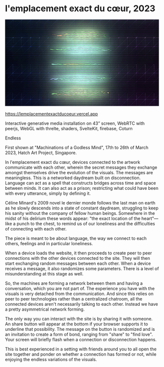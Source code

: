 # l'emplacement exact du cœur, 2023

![A screenshot of the site, showing five shiny blobs of pale light against a wireframe as the backdrop](static/ogImage.png)

https://lemplacementexactducoeur.vercel.app

Interactive generative media installation on 43” screen, WebRTC with peerjs, WebGL with threlte, shaders, SvelteKit, firebase, Coturn

Endless

First shown at "Machinations of a Godless Mind", 17th to 26th of March 2023, Hatch Art Project, Singapore.

In l'emplacement exact du cœur, devices connected to the artwork communicate with each other, wherein the secret messages they exchange amongst themselves drive the evolution of the visuals. The messages are meaningless. This is a networked daydream built on disconnection. Language can act as a spell that constructs bridges across time and space between minds. It can also act as a prison; restricting what could have been with every utterance, simply by defining it.

Céline Minard's 2009 novel le dernier monde follows the last man on earth as he slowly descends into a state of constant daydream, struggling to keep his sanity without the company of fellow human beings. Somewhere in the midst of his delirium these words appear: "the exact location of the heart"—like a punch to the chest, to remind us of our loneliness and the difficulties of connecting with each other.

The piece is meant to be about language, the way we connect to each others, feelings and in particular loneliness.

When a device loads the website, it then proceeds to create peer to peer connections with the other devices connected to the site. They will then start exchanging random messages between each other. When a device receives a message, it also randomizes some parameters. There is a level of misunderstanding at this stage as well.

So, the machines are forming a network between them and having a conversation, which you are not part of. The experience you have with the visuals is very detached from the communication. And since this relies on peer to peer technologies rather than a centralized chatroom, all the connected devices aren't necessarily talking to each other. Instead we have a pretty asymmetrical network forming.

The only way you can interact with the site is by sharing it with someone. An share button will appear at the bottom if your browser supports it to underline that possibility. The message on the button is randomized and is an invitation to create a form of bond, ranging from "share" to "find love". Your screen will briefly flash when a connection or disconnection happens.

This is best experienced in a setting with friends around you to all open the site together and ponder on whether a connection has formed or not, while enjoying the endless variations of the visuals.
